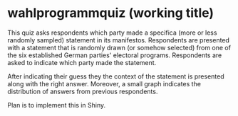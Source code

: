# wahlprogrammquiz (working title)

This quiz asks respondents which party made a specifica (more or less randomly sampled) statement in its manifestos. 
Respondents are presented with a statement that is randomly drawn (or somehow selected) from one of the six established German parties' electoral programs. 
Respondents are asked to indicate which party made the statement. 

After indicating their guess they the context of the statement is presented along with the right answer. 
Moreover, a small graph indicates the distribution of answers from previous respondents.

Plan is to implement this in Shiny.
